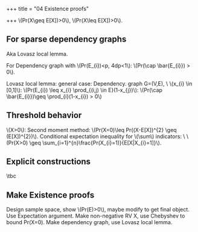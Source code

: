 +++
title = "04 Existence proofs"

+++
\\(Pr(X\geq E[X])>0\\), \\(Pr(X\leq E[X])>0\\).

## For sparse dependency graphs
Aka Lovasz local lemma.

For Dependency graph with \\(Pr(E_{i})<p, 4dp<1\\): \\(Pr(\cap \bar{E_{i}}) > 0\\).

Lovasz local lemma: general case: Dependency. graph G=(V,E), \\
\\(x_{i} \in [0,1]\\): \\(Pr(E_{i}) \leq x_{i} \prod_{(i,j) \in E}(1-x_{j})\\): \\(Pr(\cap \bar{E_{i}})\geq \prod_{i}(1-x_{i}) > 0\\)

## Threshold behavior
\\(X>0\\): Second moment method: \\(Pr(X=0)\leq Pr((X-E[X])^{2} \geq (E[X])^{2})\\). Conditional expectation inequality for \\(\sum\\) indicators: \\
\\(Pr(X>0) \geq \sum_{i=1}^{n}\frac{Pr(X_{i}=1)}{E[X|X_{i}=1]}\\).

## Explicit constructions
\tbc


## Make Existence proofs
Design sample space, show \\(Pr(E)>0\\), maybe modify to get final object. Use Expectation argument. Make non-negative RV X, use Chebyshev to bound Pr(X=0). Make dependency graph, use Lovasz local lemma.
